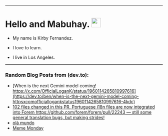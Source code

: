 
<img src="https://komarev.com/ghpvc/?username=kirbygit&style=flat-square&color=blue" alt=""/>

---
<h1>
  Hello and Mabuhay.
  <img src="https://media.giphy.com/media/hvRJCLFzcasrR4ia7z/giphy.gif" width="30px"/>
</h1>

- My name is Kirby Fernandez.

- I love to learn.

- I live in Los Angeles.

---

### Random Blog Posts from (dev.to):
<!-- BLOG-POST-LIST:START -->
- [When is the next Gemini model coming! https://x.com/OfficialLoganK/status/1960114265810997616](https://dev.to/ben/when-is-the-next-gemini-model-coming-httpsxcomofficiallogankstatus1960114265810997616-4kdc)
- [102 files changed in this PR, Portuguese i18n files are now integrated into Forem https://github.com/forem/forem/pull/22243 — still some general translation bugs, but making strides!](https://dev.to/ben/102-files-changed-in-this-pr-portuguese-i18n-files-are-now-integrated-into-forem-ie1)
- [olá mundo](https://dev.to/ben/ola-mundo-4191)
- [Meme Monday](https://dev.to/ben/meme-monday-48a3)
<!-- BLOG-POST-LIST:END -->

